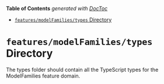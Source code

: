 <!-- START doctoc generated TOC please keep comment here to allow auto update -->
<!-- DON'T EDIT THIS SECTION, INSTEAD RE-RUN doctoc TO UPDATE -->

**Table of Contents** _generated with [DocToc](https://github.com/thlorenz/doctoc)_

- [`features/modelFamilies/types` Directory](#featuresmodelfamiliestypes-directory)

<!-- END doctoc generated TOC please keep comment here to allow auto update -->

# `features/modelFamilies/types` Directory

The types folder should contain all the TypeScript types for the ModelFamilies feature domain.
